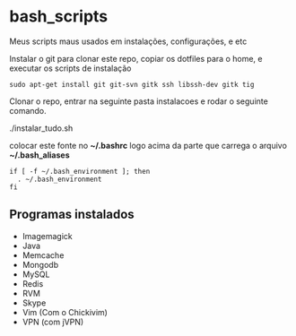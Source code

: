bash_scripts
============

Meus scripts maus usados em instalações, configurações, e etc

Instalar o git para clonar este repo, copiar os dotfiles para o home, e executar os scripts de instalação

```sudo apt-get install git git-svn gitk ssh libssh-dev gitk tig```

Clonar o repo, entrar na seguinte pasta instalacoes e rodar o seguinte comando.

./instalar_tudo.sh

colocar este fonte no **~/.bashrc** logo acima da parte que carrega o arquivo **~/.bash_aliases**

```
if [ -f ~/.bash_environment ]; then
  . ~/.bash_environment
fi
```

## Programas instalados
  * Imagemagick
  * Java
  * Memcache
  * Mongodb
  * MySQL
  * Redis
  * RVM
  * Skype
  * Vim (Com o Chickivim)
  * VPN (com jVPN)
